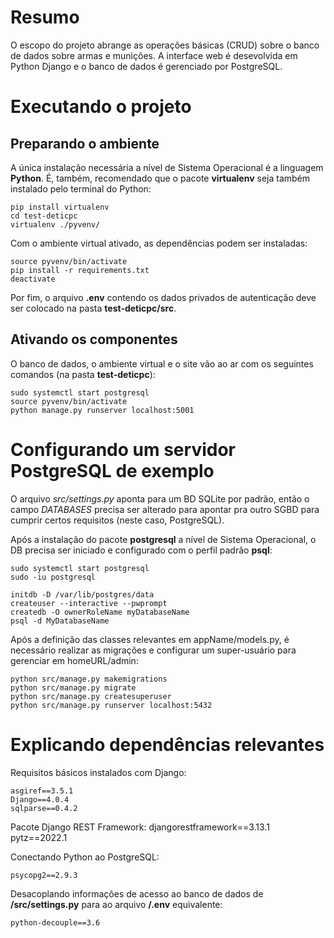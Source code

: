 # Resumo
O escopo do projeto abrange as operações básicas (CRUD) sobre o banco de dados sobre armas e munições. A interface web é desevolvida em Python Django e o banco de dados é gerenciado por PostgreSQL.

# Executando o projeto
## Preparando o ambiente
A única instalação necessária a nível de Sistema Operacional é a linguagem **Python**. É, também, recomendado que o pacote **virtualenv** seja também instalado pelo terminal do Python:

    pip install virtualenv
    cd test-deticpc
    virtualenv ./pyvenv/

Com o ambiente virtual ativado, as dependências podem ser instaladas:

    source pyvenv/bin/activate
    pip install -r requirements.txt
    deactivate

Por fim, o arquivo **.env** contendo os dados privados de autenticação deve ser colocado na pasta **test-deticpc/src**.

## Ativando os componentes
O banco de dados, o ambiente virtual e o site vão ao ar com os seguintes comandos (na pasta **test-deticpc**):

    sudo systemctl start postgresql
    source pyvenv/bin/activate
    python manage.py runserver localhost:5001

# Configurando um servidor PostgreSQL de exemplo
O arquivo *src/settings.py* aponta para um BD SQLite por padrão, então o campo *DATABASES* precisa ser alterado para apontar pra outro SGBD para cumprir certos requisitos (neste caso, PostgreSQL).

Após a instalação do pacote **postgresql** a nível de Sistema Operacional,  o DB precisa ser iniciado e configurado com o perfil padrão **psql**:

    sudo systemctl start postgresql
    sudo -iu postgresql

    initdb -D /var/lib/postgres/data
    createuser --interactive --pwprompt
    createdb -O ownerRoleName myDatabaseName
    psql -d MyDatabaseName

Após a definição das classes relevantes em appName/models.py, é necessário realizar as migrações e configurar um super-usuário para gerenciar em homeURL/admin:

    python src/manage.py makemigrations
    python src/manage.py migrate
    python src/manage.py createsuperuser
    python src/manage.py runserver localhost:5432

# Explicando dependências relevantes
Requisitos básicos instalados com Django:

    asgiref==3.5.1
    Django==4.0.4
    sqlparse==0.4.2

Pacote Django REST Framework:
djangorestframework==3.13.1
pytz==2022.1


Conectando Python ao PostgreSQL:

    psycopg2==2.9.3

Desacoplando informações de acesso ao banco de dados de **/src/settings.py** para ao arquivo **/.env** equivalente:

    python-decouple==3.6